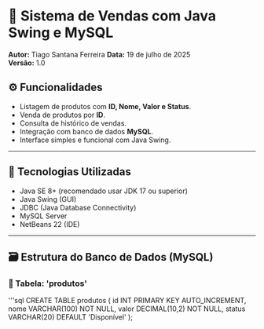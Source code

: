 # 🛒 Sistema de Vendas com Java Swing e MySQL
**Autor:** Tiago Santana Ferreira 
**Data:** 19 de julho de 2025  
**Versão:** 1.0

## ⚙️ Funcionalidades

- Listagem de produtos com **ID, Nome, Valor e Status**.
- Venda de produtos por **ID**.
- Consulta de histórico de vendas.
- Integração com banco de dados **MySQL**.
- Interface simples e funcional com Java Swing.

---

## 🧱 Tecnologias Utilizadas

- Java SE 8+ (recomendado usar JDK 17 ou superior)
- Java Swing (GUI)
- JDBC (Java Database Connectivity)
- MySQL Server
- NetBeans 22 (IDE)

---

## 🗃️ Estrutura do Banco de Dados (MySQL)

### 📌 Tabela: 'produtos'

'''sql
CREATE TABLE produtos (
    id INT PRIMARY KEY AUTO_INCREMENT,
    nome VARCHAR(100) NOT NULL,
    valor DECIMAL(10,2) NOT NULL,
    status VARCHAR(20) DEFAULT 'Disponível'
);